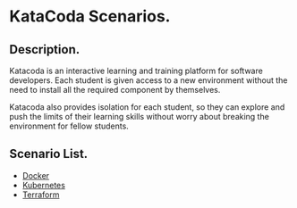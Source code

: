 # KataCoda Scenarios.

## Description.

Katacoda is an interactive learning and training platform for software 
developers. Each student is given access to a new environment without the need 
to install all the required component by themselves. 

Katacoda also provides isolation for each student, so they can explore and push 
the limits of their learning skills without worry about breaking the environment 
for fellow students.

## Scenario List.

 - [Docker](docker)
 - [Kubernetes](kubernetes)
 - [Terraform](terraform)
